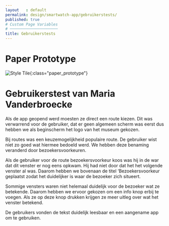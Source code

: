 ```yaml
---
layout   : default
permalink: design/smartwatch-app/gebruikerstests/
published: true
# Custom Page Variables
# ─────────────────────
title: Gebruikerstests
---
```


# Paper Prototype

![Style Tile](/1718-nmd3-project-decramer-denhaeze/images/paper_prototype.jpg){:class="paper_prototype"}  

# Gebruikerstest van Maria Vanderbroecke
Als de app geopend werd moesten ze direct een route kiezen. Dit was verwarrend voor de gebruiker, dat er geen algemeen scherm was eerst dus hebben we als beginscherm het logo van het museum gekozen.

Bij routes was een keuzemogelijkheid populaire route. De gebruiker wist niet zo goed wat hiermee bedoeld werd. We hebben deze benaming veranderd door bezoekersvoorkeuren.

Als de gebruiker voor de route bezoekersvoorkeur koos was hij in de war dat dit venster er nog eens opkwam. Hij had niet door dat het het volgende venster al was. Daarom hebben we bovenaan de titel ‘Bezoekersvoorkeur geplaatst zodat het duidelijker is waar de bezoeker zich situeert. 

Sommige vensters waren niet helemaal duidelijk voor de bezoeker wat ze betekende. Daarom hebben we ervoor gekozen om een info knop erbij te voegen. Als ze op deze knop drukken krijgen ze meer uitleg over wat het venster betekend.

De gebruikers vonden de tekst duidelijk leesbaar en een aangename app om te gebruiken.
